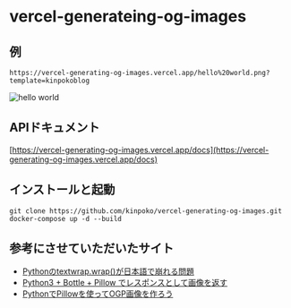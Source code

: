 # vercel-generateing-og-images

## 例
`https://vercel-generating-og-images.vercel.app/hello%20world.png?template=kinpokoblog`

![hello world](https://vercel-generating-og-images.vercel.app/hello%20world.png?template=kinpokoblog)

## APIドキュメント
[https://vercel-generating-og-images.vercel.app/docs](https://vercel-generating-og-images.vercel.app/docs)


## インストールと起動

```
git clone https://github.com/kinpoko/vercel-generating-og-images.git
docker-compose up -d --build
```

## 参考にさせていただいたサイト

- [Pythonのtextwrap.wrap()が日本語で崩れる問題](http://www.freia.jp/taka/blog/python-textwrap-with-japanese/)
- [Python3 + Bottle + Pillow でレスポンスとして画像を返す](https://felis-silvestris-catus.hatenablog.com/entry/2015/11/11/212823)
- [PythonでPillowを使ってOGP画像を作ろう](https://zenn.dev/makiart/articles/78d53694e70105)

